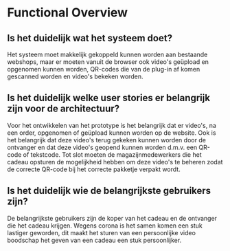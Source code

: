 # Functional Overview

## Is het duidelijk wat het systeem doet?

Het systeem moet makkelijk gekoppeld kunnen worden aan bestaande webshops, maar er moeten vanuit de browser ook video's geüpload en opgenomen kunnen worden, QR-codes die van de plug-in af komen gescanned worden en video's bekeken worden.

## Is het duidelijk welke user stories er belangrijk zijn voor de architectuur?

Voor het ontwikkelen van het prototype is het belangrijk dat er video's, na een order, opgenomen of geüpload kunnen worden op de website. Ook is het belangrijk dat deze video's terug gekeken kunnen worden door de ontvanger en dat deze video's geopend kunnen worden d.m.v. een QR-code of tekstcode. Tot slot moeten de magazijnmedewerkers die het cadeau opsturen de mogelijkheid hebben om deze video's te beheren zodat de correcte QR-code bij het correcte pakketje verpakt wordt.

## Is het duidelijk wie de belangrijkste gebruikers zijn?

De belangrijkste gebruikers zijn de koper van het cadeau en de ontvanger die het cadeau krijgen. Wegens corona is het samen komen een stuk lastiger geworden, dit maakt het sturen van een persoonlijke video boodschap het geven van een cadeau een stuk persoonlijker.

<!--
Intent

This section allows you to summarise what the key functions of the system are. It also allows you to make an explicit link between the functional aspects of the system (use cases, user stories, etc) and, if they are significant to the architecture, to explain why. A functional overview should answer the following types of questions:

• Is it clear what the system actually does?
• Is it clear which features, functions, use cases, user stories, etc are significant to the architecture and why?
• Is it clear who the important users are (roles,actors,personas,etc)and how  the system caters for their needs?
• It is clear that the above has been used to shape and define the architecture?

Alternatively, if your software automates a business process or workflow, a functional view should answer questions like the following:

• Is it clear what the system does from a process perspective?
• What are the major processes and flows of information through the system?
-->
